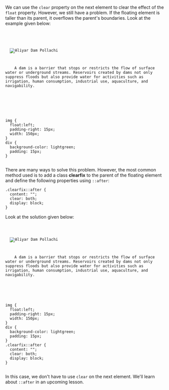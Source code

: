 We can use the `clear` property
on the next element to clear
the effect of the `float` property.
However, we still have a problem.
If the floating element is taller
than its parent, it overflows
the parent's boundaries.
Look at the example given below:

<codeblock language="css" type="lesson">
<code>
<panel language="html">
<div>

  <img src="aliyar-dam-pollachi.jpg" alt="Aliyar Dam Pollachi"/>
  <p>
    A dam is a barrier that stops or restricts the flow of surface water or underground streams. Reservoirs created by dams not only suppress floods but also provide water for activities such as irrigation, human consumption, industrial use, aquaculture, and navigability.
  </p>

</div>
</panel>
<panel language="css">
img {
  float:left;
  padding-right: 15px;
  width: 150px;
}
div {
  background-color: lightgreen;
  padding: 15px;
}
</panel>
</code>
</codeblock>

There are many ways to solve this problem.
However, the most common method used is
to add a class **clearfix** to the parent
of the floating element and define the
following properties using
`::after`:

```
.clearfix::after {
  content: "";
  clear: both;
  display: block;
}
```

Look at the solution given below:

<codeblock language="css" type="lesson">
<code>
<panel language="html">
<div class="clearfix">
  <img src="aliyar-dam-pollachi.jpg" alt="Aliyar Dam Pollachi"/>
  <p>
    A dam is a barrier that stops or restricts the flow of surface water or underground streams. Reservoirs created by dams not only suppress floods but also provide water for activities such as irrigation, human consumption, industrial use, aquaculture, and navigability.
  </p>
</div>
</panel>
<panel language="css">
img {
  float:left;
  padding-right: 15px;
  width: 150px;
}
div {
  background-color: lightgreen;
  padding: 15px;
}
.clearfix::after {
  content: "";
  clear: both;
  display: block;
}
</panel>
</code>
</codeblock>

In this case, we don't have
to use `clear` on the next
element. We'll
learn about `::after`
in an upcoming lesson.
